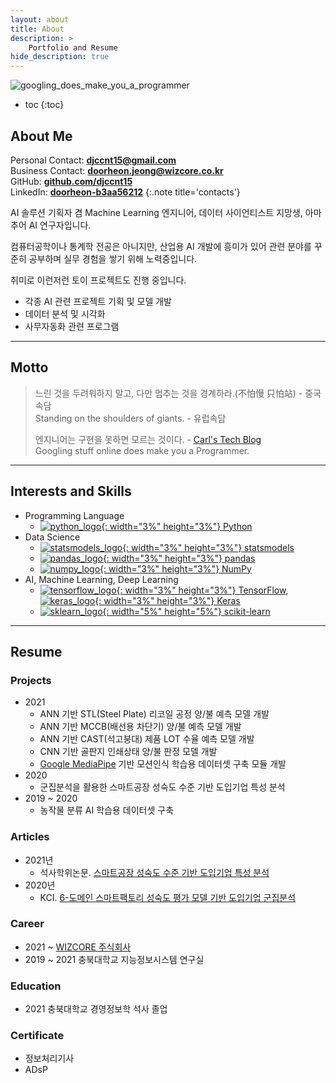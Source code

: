 ```yaml
---
layout: about
title: About
description: >
    Portfolio and Resume
hide_description: true
---
```

![googling_does_make_you_a_programmer](/assets/img/blog/googling_does_make_you_a_programmer.png)

* toc
{:toc}

## About Me

Personal Contact: **[djccnt15@gmail.com](mailto:djccnt15@gmail.com)**  
Business Contact: **[doorheon.jeong@wizcore.co.kr](mailto:doorheon.jeong@wizcore.co.kr)**  
GitHub: **[github.com/djccnt15](https://github.com/djccnt15)**  
LinkedIn: **[doorheon-b3aa56212](https://www.linkedin.com/in/doorheon-b3aa56212/)**
{:.note title='contacts'}

AI 솔루션 기획자 겸 Machine Learning 엔지니어, 데이터 사이언티스트 지망생, 아마추어 AI 연구자입니다.  

컴퓨터공학이나 통계학 전공은 아니지만, 산업용 AI 개발에 흥미가 있어 관련 분야를 꾸준히 공부하며 실무 경험을 쌓기 위해 노력중입니다.  

취미로 이런저런 토이 프로젝트도 진행 중입니다.  

- 각종 AI 관련 프로젝트 기획 및 모델 개발
- 데이터 분석 및 시각화
- 사무자동화 관련 프로그램

---

## Motto

> 느린 것을 두려워하지 말고, 다만 멈추는 것을 경계하라.(不怕慢 只怕站) - 중국 속담  
> Standing on the shoulders of giants. - 유럽속담  
>  
> 엔지니어는 구현을 못하면 모르는 것이다. - [Carl's Tech Blog](https://wotres.tistory.com/)  
> Googling stuff online does make you a Programmer.  

---

## Interests and Skills

- Programming Language
    - [![python_logo](/assets/img/posts/logo_Python.svg){: width="3%" height="3%"} Python](https://www.python.org/)
- Data Science
    - [![statsmodels_logo](/assets/img/posts/logo_statsmodels.svg){: width="3%" height="3%"} statsmodels](https://www.statsmodels.org/)
    - [![pandas_logo](/assets/img/posts/logo_pandas.svg){: width="3%" height="3%"} pandas](https://pandas.pydata.org/)
    - [![numpy_logo](/assets/img/posts/logo_numpy.svg){: width="3%" height="3%"} NumPy](https://numpy.org/)
- AI, Machine Learning, Deep Learning
    - [![tensorflow_logo](/assets/img/posts/logo_Tensorflow.svg){: width="3%" height="3%"} TensorFlow](https://www.tensorflow.org/), [![keras_logo](/assets/img/posts/logo_Keras.svg){: width="3%" height="3%"} Keras](https://keras.io/)
    - [![sklearn_logo](/assets/img/posts/logo_scikit-learn.png){: width="5%" height="5%"} scikit-learn](https://scikit-learn.org/)

---

## Resume

### Projects

- 2021
    - ANN 기반 STL(Steel Plate) 리코일 공정 양/불 예측 모델 개발
    - ANN 기반 MCCB(배선용 차단기) 양/불 예측 모델 개발
    - ANN 기반 CAST(석고붕대) 제품 LOT 수율 예측 모델 개발
    - CNN 기반 골판지 인쇄상태 양/불 판정 모델 개발
    - [Google MediaPipe](https://google.github.io/mediapipe/) 기반 모션인식 학습용 데이터셋 구축 모듈 개발
- 2020
    - 군집분석을 활용한 스마트공장 성숙도 수준 기반 도입기업 특성 분석
- 2019 ~ 2020
    - 농작물 분류 AI 학습용 데이터셋 구축

### Articles

- 2021년
    - 석사학위논문. [스마트공장 성숙도 수준 기반 도입기업 특성 분석](http://www.riss.kr/link?id=T15766958)
- 2020년
    - KCI. [6-도메인 스마트팩토리 성숙도 평가 모델 기반 도입기업 군집분석](https://www.kci.go.kr/kciportal/ci/sereArticleSearch/ciSereArtiView.kci?sereArticleSearchBean.artiId=ART002627006)

<!-- ### Petents -->

<!-- ### Competition -->

### Career

- 2021 ~ [WIZCORE 주식회사](http://wizcore.co.kr/)  
- 2019 ~ 2021 충북대학교 지능정보시스템 연구실

### Education

- 2021 충북대학교 경영정보학 석사 졸업  

### Certificate

- 정보처리기사
- ADsP  